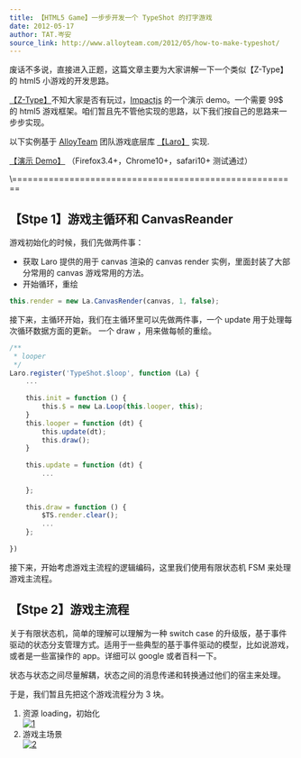 ```yaml
---
title: 【HTML5 Game】一步步开发一个 TypeShot 的打字游戏
date: 2012-05-17
author: TAT.岑安
source_link: http://www.alloyteam.com/2012/05/how-to-make-typeshot/
---
```


<!-- {% raw %} - for jekyll -->

废话不多说，直接进入正题，这篇文章主要为大家讲解一下一个类似【Z-Type】的 html5 小游戏的开发思路。

[【Z-Type】](http://www.phoboslab.org/ztype/ "【Z-Type】")不知大家是否有玩过，[Impactjs](http://impactjs.com/ "Impactjs") 的一个演示 demo。一个需要 99$ 的 html5 游戏框架。咱们暂且先不管他实现的思路，以下我们按自己的思路来一步步实现。

以下实例基于 [AlloyTeam](http://www.alloyteam.com/) 团队游戏底层库 [【Laro】](https://github.com/AlloyTeam/laro/) 实现.

[【演示 Demo】](http://hongru.github.com/proj/laro/examples/typeshot/index.html) （Firefox3.4+，Chrome10+，safari10+ 测试通过）  

\\=======================================================

## 【Stpe 1】游戏主循环和 CanvasReander

游戏初始化的时候，我们先做两件事：

-   获取 Laro 提供的用于 canvas 渲染的 canvas render 实例，里面封装了大部分常用的 canvas 游戏常用的方法。
-   开始循环，重绘

```javascript
this.render = new La.CanvasRender(canvas, 1, false);
```

接下来，主循环开始，我们在主循环里可以先做两件事，一个 update 用于处理每次循环数据方面的更新。 一个 draw ，用来做每帧的重绘。

```javascript
/**
 * looper
 */
Laro.register('TypeShot.$loop', function (La) {
    ...
 
    this.init = function () {
        this.$ = new La.Loop(this.looper, this);
    }
    this.looper = function (dt) {
        this.update(dt);
        this.draw();
    }
 
    this.update = function (dt) {
        ...
 
    };
 
    this.draw = function () {
        $TS.render.clear();
        ...
    };
 
})
```

接下来，开始考虑游戏主流程的逻辑编码，这里我们使用有限状态机 FSM 来处理游戏主流程。

## 【Stpe 2】游戏主流程

关于有限状态机，简单的理解可以理解为一种 switch case 的升级版，基于事件驱动的状态分支管理方式。适用于一些典型的基于事件驱动的模型，比如说游戏，或者是一些富操作的 app。详细可以 google 或者百科一下。

状态与状态之间尽量解耦，状态之间的消息传递和转换通过他们的宿主来处理。

于是，我们暂且先把这个游戏流程分为 3 块。

1.  资源 loading，初始化  
    [![](http://www.alloyteam.com/wp-content/uploads/2012/05/1-169x300.png "1")](http://www.alloyteam.com/wp-content/uploads/2012/05/1.png)
2.  游戏主场景  
    [![](http://www.alloyteam.com/wp-content/uploads/2012/05/2-171x300.png "2")](http://www.alloyteam.com/wp-content/uploads/2012/05/2.png)


<!-- {% endraw %} - for jekyll -->